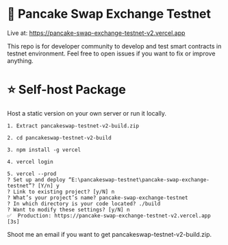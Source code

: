 # 🥞 Pancake Swap Exchange Testnet

Live at: https://pancake-swap-exchange-testnet-v2.vercel.app

This repo is for developer community to develop and test smart contracts in testnet environment.
Feel free to open issues if you want to fix or improve anything.

# ⭐️ Self-host Package
Host a static version on your own server or run it locally.
```
1. Extract pancakeswap-testnet-v2-build.zip

2. cd pancakeswap-testnet-v2-build

3. npm install -g vercel

4. vercel login

5. vercel --prod
? Set up and deploy “E:\pancakeswap-testnet\pancake-swap-exchange-testnet”? [Y/n] y
? Link to existing project? [y/N] n
? What’s your project’s name? pancake-swap-exchange-testnet
? In which directory is your code located? ./build
? Want to modify these settings? [y/N] n
✅  Production: https://pancake-swap-exchange-testnet-v2.vercel.app [3s]
```
Shoot me an email if you want to get pancakeswap-testnet-v2-build.zip.
